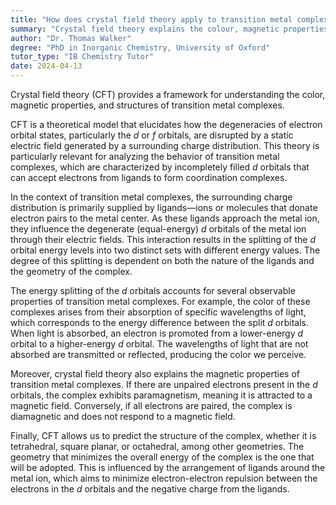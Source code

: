 ```yaml
---
title: "How does crystal field theory apply to transition metal complexes?"
summary: "Crystal field theory explains the colour, magnetic properties, and structures of transition metal complexes."
author: "Dr. Thomas Walker"
degree: "PhD in Inorganic Chemistry, University of Oxford"
tutor_type: "IB Chemistry Tutor"
date: 2024-04-13
---
```


Crystal field theory (CFT) provides a framework for understanding the color, magnetic properties, and structures of transition metal complexes.

CFT is a theoretical model that elucidates how the degeneracies of electron orbital states, particularly the $d$ or $f$ orbitals, are disrupted by a static electric field generated by a surrounding charge distribution. This theory is particularly relevant for analyzing the behavior of transition metal complexes, which are characterized by incompletely filled $d$ orbitals that can accept electrons from ligands to form coordination complexes.

In the context of transition metal complexes, the surrounding charge distribution is primarily supplied by ligands—ions or molecules that donate electron pairs to the metal center. As these ligands approach the metal ion, they influence the degenerate (equal-energy) $d$ orbitals of the metal ion through their electric fields. This interaction results in the splitting of the $d$ orbital energy levels into two distinct sets with different energy values. The degree of this splitting is dependent on both the nature of the ligands and the geometry of the complex.

The energy splitting of the $d$ orbitals accounts for several observable properties of transition metal complexes. For example, the color of these complexes arises from their absorption of specific wavelengths of light, which corresponds to the energy difference between the split $d$ orbitals. When light is absorbed, an electron is promoted from a lower-energy $d$ orbital to a higher-energy $d$ orbital. The wavelengths of light that are not absorbed are transmitted or reflected, producing the color we perceive.

Moreover, crystal field theory also explains the magnetic properties of transition metal complexes. If there are unpaired electrons present in the $d$ orbitals, the complex exhibits paramagnetism, meaning it is attracted to a magnetic field. Conversely, if all electrons are paired, the complex is diamagnetic and does not respond to a magnetic field.

Finally, CFT allows us to predict the structure of the complex, whether it is tetrahedral, square planar, or octahedral, among other geometries. The geometry that minimizes the overall energy of the complex is the one that will be adopted. This is influenced by the arrangement of ligands around the metal ion, which aims to minimize electron-electron repulsion between the electrons in the $d$ orbitals and the negative charge from the ligands.
    